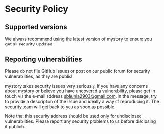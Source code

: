 # Security Policy

## Supported versions

We always recommend using the latest version of mystory to ensure you get all security updates.

## Reporting vulnerabilities

Please do not file GitHub issues or post on our public forum for security vulnerabilities, as they are public!

mystory takes security issues very seriously. If you have any concerns about mystory or believe you have uncovered a vulnerability, please get in touch via the e-mail address sbhunia2903@gmail.com. In the message, try to provide a description of the issue and ideally a way of reproducing it. The security team will get back to you as soon as possible.

Note that this security address should be used only for undisclosed vulnerabilities. Please report any security problems to us before disclosing it publicly.
